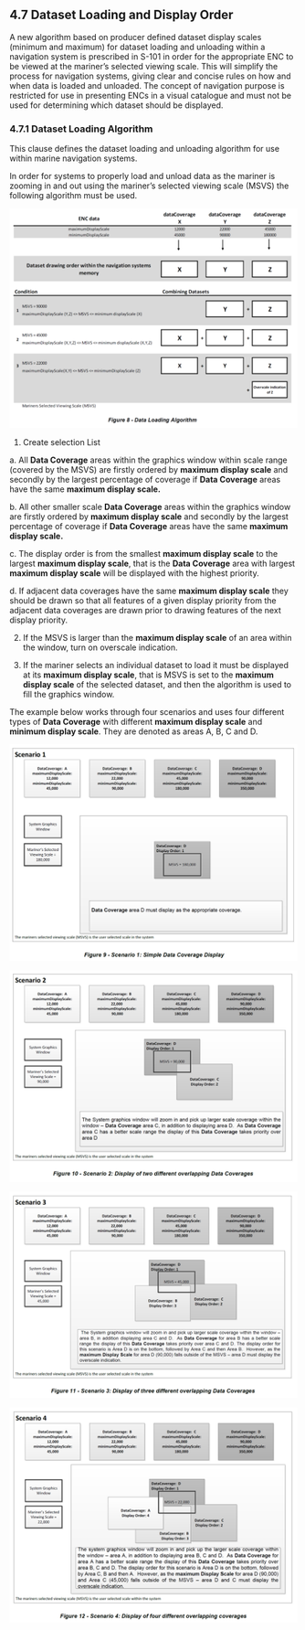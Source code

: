 ﻿## 4.7 Dataset Loading and Display Order

A new algorithm based on producer defined dataset display scales (minimum and maximum) for dataset loading and unloading within a navigation system is prescribed in S-101 in order for the appropriate ENC to be viewed at the mariner’s selected viewing scale. This will simplify the process for navigation systems, giving clear and concise rules on how and when data is loaded and unloaded. The concept of navigation purpose is restricted for use in presenting ENCs in a visual catalogue and must not be used for determining which dataset should be displayed.

### 4.7.1 Dataset Loading Algorithm

This clause defines the dataset loading and unloading algorithm for use within marine navigation systems.

In order for systems to properly load and unload data as the mariner is zooming in and out using the mariner’s selected viewing scale (MSVS) the following algorithm must be used.

![img](media/Figure_8_Data_Loading_Algorithm.png)

1. Create selection List

 a. All **Data Coverage** areas within the graphics window within scale range (covered by the MSVS) are firstly ordered by **maximum display scale** and secondly by the largest percentage of coverage if **Data Coverage** areas have the same **maximum display scale.**

 b. All other smaller scale **Data Coverage** areas within the graphics window are firstly ordered by **maximum display scale** and secondly by the largest percentage of coverage if **Data Coverage** areas have the same **maximum display scale.**

 c. The display order is from the smallest **maximum display scale** to the largest **maximum display scale**, that is the **Data Coverage** area with largest **maximum display scale** will be displayed with the highest priority.

 d. If adjacent data coverages have the same **maximum display scale** they should be drawn so that all features of a given display priority from the adjacent data coverages 		are drawn prior to drawing features of the next display priority.

2. If the MSVS is larger than the **maximum display scale** of an area within the window, turn on overscale indication.

3. If the mariner selects an individual dataset to load it must be displayed at its **maximum display scale**, that is MSVS is set to the **maximum display scale** of the selected dataset, and then the algorithm is used to fill the graphics window.

The example below works through four scenarios and uses four different types of **Data Coverage** with different **maximum display scale** and **minimum display scale**. They are denoted as areas A, B, C and D.

![img](media/Figure_9_Scenario_1.png)

![img](media/Figure_10_Scenario_2.png)

![img](media/Figure_11_Scenario_3.png)

![img](media/Figure_12_Scenario_4.png)